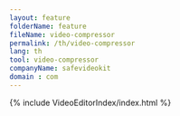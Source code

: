 ```yaml
---
layout: feature
folderName: feature
fileName: video-compressor
permalink: /th/video-compressor
lang: th
tool: video-compressor
companyName: safevideokit
domain : com
---
```


{% include VideoEditorIndex/index.html %}

   